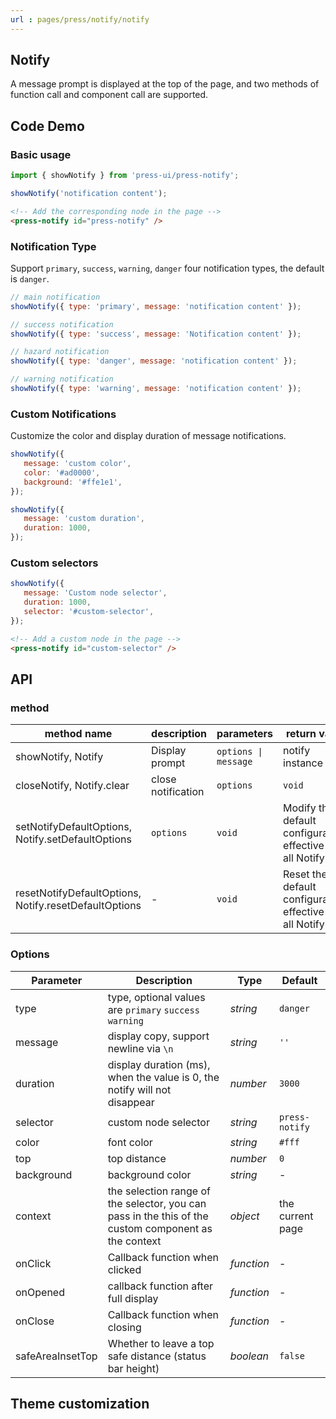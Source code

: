 ```yaml
---
url : pages/press/notify/notify
---
```


## Notify

A message prompt is displayed at the top of the page, and two methods of function call and component call are supported.

## Code Demo

### Basic usage

```js
import { showNotify } from 'press-ui/press-notify';

showNotify('notification content');
```

```html
<!-- Add the corresponding node in the page -->
<press-notify id="press-notify" />
```

### Notification Type

Support `primary`, `success`, `warning`, `danger` four notification types, the default is `danger`.

```js
// main notification
showNotify({ type: 'primary', message: 'notification content' });

// success notification
showNotify({ type: 'success', message: 'Notification content' });

// hazard notification
showNotify({ type: 'danger', message: 'notification content' });

// warning notification
showNotify({ type: 'warning', message: 'notification content' });
```

### Custom Notifications

Customize the color and display duration of message notifications.

```js
showNotify({
   message: 'custom color',
   color: '#ad0000',
   background: '#ffe1e1',
});

showNotify({
   message: 'custom duration',
   duration: 1000,
});
```

### Custom selectors

```js
showNotify({
   message: 'Custom node selector',
   duration: 1000,
   selector: '#custom-selector',
});
```

```html
<!-- Add a custom node in the page -->
<press-notify id="custom-selector" />
```

## API

### method

| method name                                           | description        | parameters           | return value                                               |
| ----------------------------------------------------- | ------------------ | -------------------- | ---------------------------------------------------------- |
| showNotify, Notify                                    | Display prompt     | `options \| message` | notify instance                                            |
| closeNotify, Notify.clear                             | close notification | `options`            | `void`                                                     |
| setNotifyDefaultOptions, Notify.setDefaultOptions     | `options`          | `void`               | Modify the default configuration, effective for all Notify |
| resetNotifyDefaultOptions, Notify.resetDefaultOptions | -                  | `void`               | Reset the default configuration, effective for all Notify  |

### Options

| Parameter        | Description                                                                                          | Type       | Default          |
| ---------------- | ---------------------------------------------------------------------------------------------------- | ---------- | ---------------- |
| type             | type, optional values are `primary` `success` `warning`                                              | _string_   | `danger`         |
| message          | display copy, support newline via `\n`                                                               | _string_   | `''`             |
| duration         | display duration (ms), when the value is 0, the notify will not disappear                            | _number_   | `3000`           |
| selector         | custom node selector                                                                                 | _string_   | `press-notify`   |
| color            | font color                                                                                           | _string_   | `#fff`           |
| top              | top distance                                                                                         | _number_   | `0`              |
| background       | background color                                                                                     | _string_   | -                |
| context          | the selection range of the selector, you can pass in the this of the custom component as the context | _object_   | the current page |
| onClick          | Callback function when clicked                                                                       | _function_ | -                |
| onOpened         | callback function after full display                                                                 | _function_ | -                |
| onClose          | Callback function when closing                                                                       | _function_ | -                |
| safeAreaInsetTop | Whether to leave a top safe distance (status bar height)                                             | _boolean_  | `false`          |

## Theme customization

<theme-config />